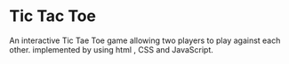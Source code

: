 # Tic Tac Toe
An interactive Tic Tae Toe game allowing two players to play against each other.
implemented by using html , CSS and JavaScript.
